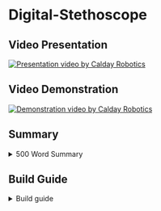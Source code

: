 # Digital-Stethoscope

## Video Presentation

[![Presentation video by Calday Robotics](https://img.youtube.com/vi/tSeS5dvHLK4/0.jpg)](https://www.youtube.com/watch?v=tSeS5dvHLK4)

## Video Demonstration

[![Demonstration video by Calday Robotics](https://img.youtube.com/vi/pRtG8VmfHiQ/0.jpg)](https://www.youtube.com/watch?v=pRtG8VmfHiQ)

## Summary
<details>
    <summary>500 Word Summary</summary>
<br />
In regions where access to advanced medical equipment is limited, diagnosing cardiac irregularities such as arrhythmias, murmurs and extrasystoles poses significant challenges for healthcare providers. Our solution; a 3D printed, digital stethoscope with integrated AI. 

While analogue stethoscopes are still a vital and valued tool, it poses issues that need to be addressed. Namely, the heartbeat can be quiet, making it difficult for doctors to accurately diagnose. Moreover, they lack visual representation, which could enhance understanding.

Our device tackles these challenges with advanced sound capture. It amplifies heartbeats using a 3D printed stethoscope head, then records them with a microphone. This captured sound data is processed in real-time to create a live graph of the patient's heartbeat and rhythm. The device features a user-friendly interface that displays this live plot alongside fields for recording patient information and notes.

What sets it apart is its integration with advanced artificial intelligence, enabling discrete real-time analysis of recorded data. The integrated AI uses a deep convolutional neural network to diagnose heart irregularities such as murmurs and extrasystoles. First, the audio data is converted into features such as the zero crossing rate, a chroma short time Fourier transform, the Mel-frequency cepstrum coefficient and a Mel-Spectrogram. This allows for unnecessary information to be abstracted from the input data. The data is then fed into a deep neural network that consists of 5 layers and over 95,000 trainable parameters. This network consists of 3, 1-Dimensional convolutional layers and 2 Linear Layers. In order to train the model, we used a cross-entropy loss function and the AdamW optimiser. In order to prevent overfitting, we set the AdamW optimiser with an aggressive weight decay, upsampled minority classes and created synthetic data with added noise. This allowed it to achieve an accuracy of 98% on data that it had never seen before.

Healthcare providers will be able to receive immediate feedback and diagnostic suggestions, empowering them to make prompt and informed decisions regarding patient care.

One of the main benefits of this digital stethoscope is its low cost. With a total cost of only £40.94. Compared to traditional stethoscopes, our stethoscope presents itself as a key-choice in resource-constrained settings. In order to achieve this, we used a Raspberry Pi 3 Model B+ due to its sufficient processing power while minimising costs and an FDM 3D printer to create a majority of the stethoscope. The head and ring are made out of PLA and the connection piece for the microphone is made out of TPU to provide a sound isolating fit for the microphone. The cost allows for our design to be much more accessible in areas where medical resources are limited.

By facilitating early detection of cardiac irregularities, the Digital Stethoscope enables timely intervention and improved patient outcomes. Its accessibility extends to underserved communities, where access to specialised equipment is limited. With its potential to revolutionise cardiac diagnostics in developing countries, the Digital Stethoscope holds promise for saving lives and improving healthcare delivery worldwide.


</details>

 
## Build Guide
<details>
    <summary>Build guide</summary>
<br />
Print all 3D models in 'Digital-Stethoscope/3d_models':<br />
-  PLA_Stethoscope_Head.stl should be printed in PLA with 100% infil<br />
-  PLA_Stethoscope_Ring.stl should be printed in PLA with 100% infill<br />
-  TPU_Stethoscope_Connection.stl should be printed in TPU with 100% infill

Note: Our models were printed using a Creality CR10 Smart Pro 3D printer. Most FDM 3D printers will be sufficient.<br />

We also used the default setting on Cura slicer (with 100% infill).<br />
For Stethoscope Ring: Supports ON - Normal<br />

For the diaphragm, we used a 40mm diameter silicone piece with a thickness of 0.35mm

See Assembly Video below for a 3D rendering of how to assemble the 3D printed parts and the diaphragm.

[![Substitutionary Rick Roll to be replaced with assembly video](https://img.youtube.com/vi/KgJvibv4-vc/0.jpg)](https://www.youtube.com/watch?v=KgJvibv4-vc)

All connections require no adhesive and rely on a friction fit.
In order to attach the Ring some pressure will be required, this will then provide a tight fit.

The microphone will then also provide a tight fit into the TPU connection piece

The following connections may require soldering and the use of breadboards. Please see the below pinout images to demonstrate pin connections.<br />
Connect V<sub>DD</sub> on the MCP3008 ADC to 3.3V on the Raspberry Pi using pin 17<br />
Connect V<sub>REF</sub> on the MCP3008 ADC to 3.3V on the Raspberry Pi using pin 17<br />
Connect AGND on the MCP3008 ADC to GND on the Raspberry Pi using pin 25<br />
Connect CLK on the MCP3008 ADC to GPIO 11 (SCLK) on the Raspberry Pi using pin 23<br />
Connect D<sub>OUT</sub> on the MCP3008 ADC to GPIO 9 (MISO) on the Raspberry Pi using pin 21<br />
Connect D<sub>IN</sub> on the MCP3008 ADC to GPIO 10 (MOSI) on the Raspberry Pi using pin 19<br />
Connect CS/SHDN on the MCP3008 ADC to GPIO 8 (CE0) on the Raspberry Pi using pin 8<br />
Connect GND on the MAX9814 microphone to GND on the Raspberry Pi using pin 25<br />
Connect V+ on the MAX9814 microphone to 3.3V on the Raspberry Pi using pin 17<br />
Connect OUT on the MAX9814 microphone to CH0 on the MCP3008 ADC<br />

![Raspberry Pi pinout](https://www.raspberrypi.com/documentation/computers/images/GPIO-Pinout-Diagram-2.png)
![MCP3008 ADC pinout](https://cdn-learn.adafruit.com/assets/assets/000/001/222/medium800/raspberry_pi_mcp3008pin.gif)
![MAX9814 microphone pinout](https://pmdway.com/cdn/shop/products/Electret-Microphone-Amplifier-MAX9814-Auto-Gain-Control-pmdway-3_708x408.jpg)

The Raspberry Pi should be setup with Raspberry Pi OS (Legacy, 64 bit)<br />
Note: 64 bit is required for pytorch

Install the following dependencies using pip:<br />
-  adafruit_mcp3008
-  librosa
-  matplotlib
-  pandas
-  pyqt5
-  soundfile
-  torch

Download 'Digital-Stethoscope/src'

Run the following commands in the terminal to run the program:<br />
'sudo chrt 99 python src/model_prediction.py'
'sudo chrt 99 python src/gui.py'
'sudo chrt 99 python src/data_acquisition.py'
</details>
